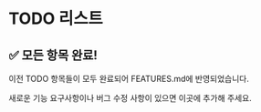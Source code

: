 # TODO 리스트

## ✅ 모든 항목 완료!

이전 TODO 항목들이 모두 완료되어 FEATURES.md에 반영되었습니다.

새로운 기능 요구사항이나 버그 수정 사항이 있으면 이곳에 추가해 주세요.